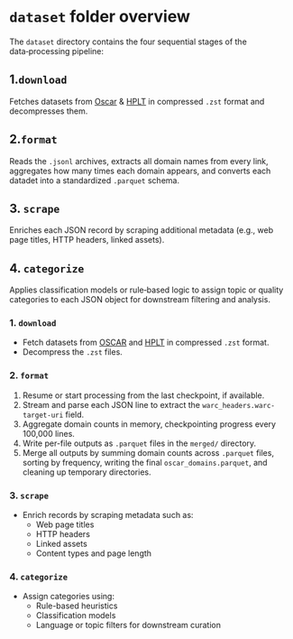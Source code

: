 # `dataset` folder overview

The `dataset` directory contains the four sequential stages of the data‑processing pipeline:

## 1.`download`  
   Fetches datasets from [Oscar](https://huggingface.co/datasets/oscar-corpus/OSCAR-2301/tree/main/el_meta) & [HPLT](https://hplt-project.org/datasets/v2.0) in compressed `.zst` format and decompresses them.

## 2.`format`
   Reads the `.jsonl` archives, extracts all domain names from every link, aggregates how many times each domain appears, and converts each datadet into a standardized `.parquet` schema.

## 3. `scrape`
   Enriches each JSON record by scraping additional metadata (e.g., web page titles, HTTP headers, linked assets).

## 4. `categorize`
   Applies classification models or rule‑based logic to assign topic or quality categories to each JSON object for downstream filtering and analysis.

### 1. `download`  
- Fetch datasets from [OSCAR](https://huggingface.co/datasets/oscar-corpus/OSCAR-2301/tree/main/el_meta) and [HPLT](https://hplt-project.org/datasets/v2.0) in compressed `.zst` format.  
- Decompress the `.zst` files.

### 2. `format`  
1. Resume or start processing from the last checkpoint, if available.  
2. Stream and parse each JSON line to extract the `warc_headers.warc-target-uri` field.  
3. Aggregate domain counts in memory, checkpointing progress every 100,000 lines.  
4. Write per-file outputs as `.parquet` files in the `merged/` directory.  
5. Merge all outputs by summing domain counts across `.parquet` files, sorting by frequency, writing the final `oscar_domains.parquet`, and cleaning up temporary directories.

### 3. `scrape`  
- Enrich records by scraping metadata such as:  
  - Web page titles  
  - HTTP headers  
  - Linked assets  
  - Content types and page length

### 4. `categorize`  
- Assign categories using:  
  - Rule-based heuristics  
  - Classification models  
  - Language or topic filters for downstream curation